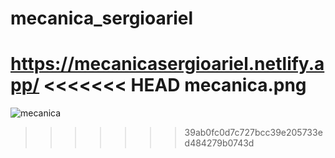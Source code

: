 


# mecanica_sergioariel
https://mecanicasergioariel.netlify.app/
<<<<<<< HEAD
mecanica.png
=======

![mecanica](https://user-images.githubusercontent.com/110490197/209127187-8dd8aab1-ce9c-4ef8-ba18-9be1d2e9168e.png)
>>>>>>> 39ab0fc0d7c727bcc39e205733ed484279b0743d
